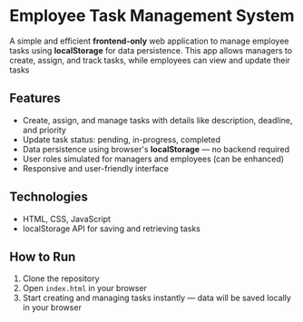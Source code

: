 # Employee Task Management System

A simple and efficient **frontend-only** web application to manage employee tasks using **localStorage** for data persistence. This app allows managers to create, assign, and track tasks, while employees can view and update their tasks

## Features
- Create, assign, and manage tasks with details like description, deadline, and priority
- Update task status: pending, in-progress, completed
- Data persistence using browser's **localStorage** — no backend required
- User roles simulated for managers and employees (can be enhanced)
- Responsive and user-friendly interface

## Technologies
- HTML, CSS, JavaScript
- localStorage API for saving and retrieving tasks

## How to Run
1. Clone the repository
2. Open `index.html` in your browser
3. Start creating and managing tasks instantly — data will be saved locally in your browser



